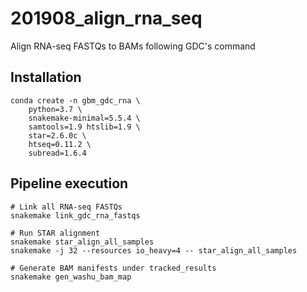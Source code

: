 # 201908_align_rna_seq
Align RNA-seq FASTQs to BAMs following GDC's command


## Installation

    conda create -n gbm_gdc_rna \
        python=3.7 \
        snakemake-minimal=5.5.4 \
        samtools=1.9 htslib=1.9 \
        star=2.6.0c \
        htseq=0.11.2 \
        subread=1.6.4


## Pipeline execution

    # Link all RNA-seq FASTQs
    snakemake link_gdc_rna_fastqs

    # Run STAR alignment
    snakemake star_align_all_samples
    snakemake -j 32 --resources io_heavy=4 -- star_align_all_samples

    # Generate BAM manifests under tracked_results
    snakemake gen_washu_bam_map
